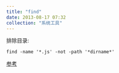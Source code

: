 ```yaml
---
title: "find"
date: 2013-08-17 07:32
collection: "系统工具"
---
```


排除目录:

	find -name '*.js' -not -path '*dirname*'

[参考](http://stackoverflow.com/questions/4210042/exclude-directory-from-find-command)
